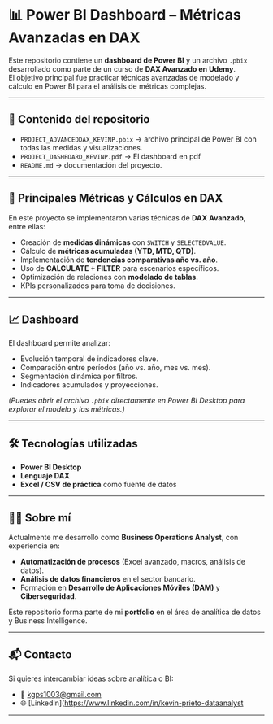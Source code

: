 # 📊 Power BI Dashboard – Métricas Avanzadas en DAX

Este repositorio contiene un **dashboard de Power BI** y un archivo `.pbix` desarrollado como parte de un curso de **DAX Avanzado en Udemy**.  
El objetivo principal fue practicar técnicas avanzadas de modelado y cálculo en Power BI para el análisis de métricas complejas.

---

## 🚀 Contenido del repositorio
- `PROJECT_ADVANCEDDAX_KEVINP.pbix` → archivo principal de Power BI con todas las medidas y visualizaciones.
- `PROJECT_DASHBOARD_KEVINP.pdf` → El dashboard en pdf
- `README.md` → documentación del proyecto.

---

## 🧮 Principales Métricas y Cálculos en DAX
En este proyecto se implementaron varias técnicas de **DAX Avanzado**, entre ellas:

- Creación de **medidas dinámicas** con `SWITCH` y `SELECTEDVALUE`.
- Cálculo de **métricas acumuladas (YTD, MTD, QTD)**.
- Implementación de **tendencias comparativas año vs. año**.
- Uso de **CALCULATE + FILTER** para escenarios específicos.
- Optimización de relaciones con **modelado de tablas**.
- KPIs personalizados para toma de decisiones.

---

## 📈 Dashboard
El dashboard permite analizar:
- Evolución temporal de indicadores clave.
- Comparación entre períodos (año vs. año, mes vs. mes).
- Segmentación dinámica por filtros.
- Indicadores acumulados y proyecciones.

*(Puedes abrir el archivo `.pbix` directamente en Power BI Desktop para explorar el modelo y las métricas.)*

---

## 🛠️ Tecnologías utilizadas
- **Power BI Desktop**
- **Lenguaje DAX**
- **Excel / CSV de práctica** como fuente de datos

---

## 👨‍💻 Sobre mí
Actualmente me desarrollo como **Business Operations Analyst**, con experiencia en:
- **Automatización de procesos** (Excel avanzado, macros, análisis de datos).
- **Análisis de datos financieros** en el sector bancario.
- Formación en **Desarrollo de Aplicaciones Móviles (DAM)** y **Ciberseguridad**.

Este repositorio forma parte de mi **portfolio** en el área de analítica de datos y Business Intelligence.

---

## 📬 Contacto
Si quieres intercambiar ideas sobre analítica o BI:
- 📧 kgps1003@gmail.com
- 🌐 [LinkedIn](https://www.linkedin.com/in/kevin-prieto-dataanalyst

---
